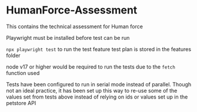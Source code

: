 # HumanForce-Assessment
This contains the technical assessment for Human force

Playwright must be installed before test can be run

`npx playwright test` to run the test
feature test plan is stored in the features folder

node v17 or higher would be required to run the tests due to the `fetch` function used

Tests have been configured to run in serial mode instead of parallel. Though not an ideal 
practice, it has been set up this way to re-use some of the values set from tests above
instead of relying on ids or values set up in the petstore API
